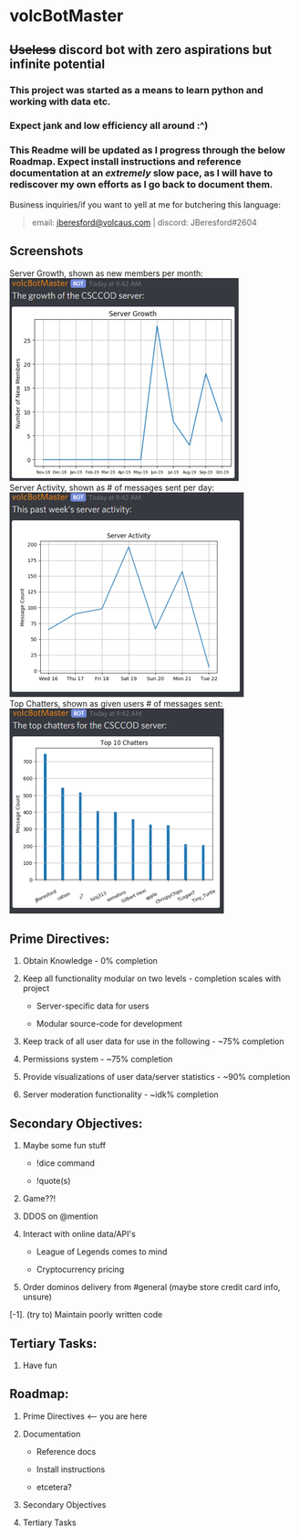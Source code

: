 # volcBotMaster
## ~~Useless~~ discord bot with zero aspirations but infinite potential

### This project was started as a means to learn python and working with data etc.
### Expect jank and low efficiency all around :^)
### This Readme will be updated as I progress through the below Roadmap. Expect install instructions and reference documentation at an **_extremely_** slow pace, as I will have to rediscover my own efforts as I go back to document them.

Business inquiries/if you want to yell at me for butchering this language:
> email: jberesford@volcaus.com | discord: JBeresford#2604

## Screenshots
Server Growth, shown as new members per month:  
![Server Growth Graph](img/volcbot1.png)  
Server Activity, shown as # of messages sent per day:  
![Server Activity Graph](img/volcbot2.png)  
Top Chatters, shown as given users # of messages sent:  
![Top Chatters Graph](img/volcbot3.png)  

## Prime Directives:

1. Obtain Knowledge - 0% completion

2. Keep all functionality modular on two levels - completion scales with project

   - Server-specific data for users

   - Modular source-code for development

3. Keep track of all user data for use in the following - ~75% completion

4. Permissions system - ~75% completion

5. Provide visualizations of user data/server statistics - ~90% completion

6. Server moderation functionality - ~idk% completion
    
    
## Secondary Objectives:

1. Maybe some fun stuff
    
   - !dice command
        
   - !quote(s)
    
2. Game??!

3. DDOS on @mention

4. Interact with online data/API's

    - League of Legends comes to mind

    - Cryptocurrency pricing

5. Order dominos delivery from #general (maybe store credit card info, unsure)

[-1]. (try to) Maintain poorly written code
    
## Tertiary Tasks:

1. Have fun

## Roadmap:

1. Prime Directives <-- you are here

2. Documentation

   - Reference docs

   - Install instructions

   - etcetera?

3. Secondary Objectives

4. Tertiary Tasks
